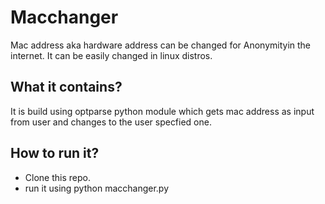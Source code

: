 # Macchanger

Mac address aka hardware address can be changed for Anonymityin the internet. It can be easily changed in linux distros.

## What it contains?

It is build using optparse python module which gets mac address as input from user and changes to the user specfied one.

## How to run it?

- Clone this repo.
- run it using python macchanger.py
